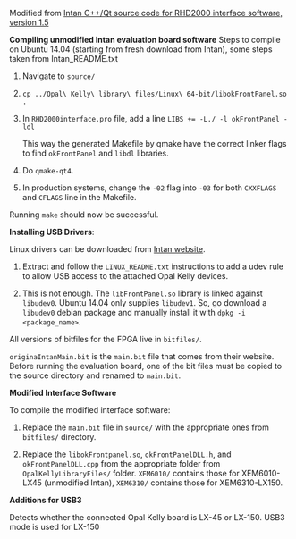 Modified from [Intan C++/Qt source code for RHD2000 interface software, version 1.5](http://www.intantech.com/files/RHD2000interface_source_code_v1_5.zip)

**Compiling unmodified Intan evaluation board software**
Steps to compile on Ubuntu 14.04 (starting from fresh download from Intan), some steps taken from Intan_README.txt

1. Navigate to `source/`

2. `cp ../Opal\ Kelly\ library\ files/Linux\ 64-bit/libokFrontPanel.so .`

3. In `RHD2000interface.pro` file, add a line `LIBS += -L./ -l okFrontPanel -ldl`

   This way the generated Makefile by qmake have the correct linker flags to find `okFrontPanel` and `libdl` libraries.

4. Do `qmake-qt4`.

5. In production systems, change the `-02` flag into `-03` for both `CXXFLAGS` and `CFLAGS` line in the Makefile.

Running `make` should now be successful.

**Installing USB Drivers**:

Linux drivers can be downloaded from [Intan website](http://www.intantech.com/files/RHD2000_USB_interface_board_drivers.zip).

1. Extract and follow the `LINUX_README.txt` instructions to add a udev rule to allow USB access to the attached Opal Kelly devices.

2. This is not enough. The `libFrontPanel.so` library is linked against `libudev0`. Ubuntu 14.04 only supplies `libudev1`. So, go download a `libudev0` debian package and manually install it with `dpkg -i <package_name>`.

All versions of bitfiles for the FPGA live in `bitfiles/`.

`originaIntanMain.bit` is the `main.bit` file that comes from their website. Before running the evaluation board, one of the bit files must be copied to the source directory and renamed to `main.bit`.

**Modified Interface Software**

To compile the modified interface software:

1) Replace the `main.bit` file in `source/` with the appropriate ones from `bitfiles/` directory.

2) Replace the `libokFrontpanel.so`, `okFrontPanelDLL.h`, and `okFrontPanelDLL.cpp` from the appropriate folder from `OpalKellyLibraryFiles/` folder. `XEM6010/` contains those for XEM6010-LX45 (unmodified Intan), `XEM6310/` contains those for XEM6310-LX150.

**Additions for USB3**

Detects whether the connected Opal Kelly board is LX-45 or LX-150. USB3 mode is used for LX-150

